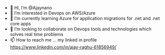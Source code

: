- 👋 Hi, I’m @Ajaynano
- 👀 I’m interested in Devops on AWS/Azure 
- 🌱 I’m currently learning Azure for application migrations for .net and .net core apps
- 💞️ I’m looking to collaborate on Devops tools and technologies which solves real time problems
- 📫 How to reach me ... my linked in profile https://www.linkedin.com/in/ajay-raghu-61856949/ 

<!---
Ajaynano/Ajaynano is a ✨ special ✨ repository because its `README.md` (this file) appears on your GitHub profile.
You can click the Preview link to take a look at your changes.
--->
